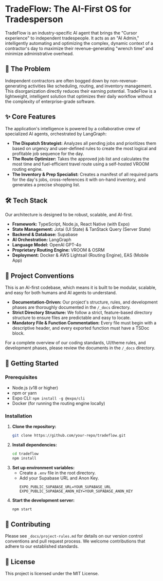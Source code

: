 # TradeFlow: The AI-First OS for Tradesperson

TradeFlow is an industry-specific AI agent that brings the "Cursor experience" to independent tradespeople. It acts as an "AI Admin," intelligently automating and optimizing the complex, dynamic context of a contractor's day to maximize their revenue-generating "wrench time" and minimize administrative overhead.

## 🎯 The Problem
Independent contractors are often bogged down by non-revenue-generating activities like scheduling, routing, and inventory management. This disorganization directly reduces their earning potential. TradeFlow is a lightweight, intelligent solution that optimizes their daily workflow without the complexity of enterprise-grade software.

## ✨ Core Features
The application's intelligence is powered by a collaborative crew of specialized AI agents, orchestrated by LangGraph:

-   **The Dispatch Strategist:** Analyzes all pending jobs and prioritizes them based on urgency and user-defined rules to create the most logical and profitable job sequence for the day.
-   **The Route Optimizer:** Takes the approved job list and calculates the most time and fuel-efficient travel route using a self-hosted VROOM routing engine.
-   **The Inventory & Prep Specialist:** Creates a manifest of all required parts for the day's jobs, cross-references it with on-hand inventory, and generates a precise shopping list.

## 🛠️ Tech Stack
Our architecture is designed to be robust, scalable, and AI-first.

- **Framework:** TypeScript, Node.js, React Native (with Expo)
- **State Management:** Jotai (UI State) & TanStack Query (Server State)
- **Backend & Database:** Supabase
- **AI Orchestration:** LangGraph
- **Language Model:** OpenAI GPT-4o
- **Proprietary Routing Engine:** VROOM & OSRM
- **Deployment:** Docker & AWS Lightsail (Routing Engine), EAS (Mobile App)

## 📜 Project Conventions
This is an AI-first codebase, which means it is built to be modular, scalable, and easy for both humans and AI agents to understand.

- **Documentation-Driven:** Our project's structure, rules, and development phases are thoroughly documented in the `/_docs` directory.
- **Strict Directory Structure:** We follow a strict, feature-based directory structure to ensure files are predictable and easy to locate.
- **Mandatory File & Function Commentation:** Every file must begin with a descriptive header, and every exported function must have a TSDoc block.

For a complete overview of our coding standards, UI/theme rules, and development phases, please review the documents in the `/_docs` directory.

## 🚀 Getting Started

### Prerequisites
- Node.js (v18 or higher)
- npm or yarn
- Expo CLI: `npm install -g @expo/cli`
- Docker (for running the routing engine locally)

### Installation

1.  **Clone the repository:**
    ```bash
    git clone https://github.com/your-repo/tradeflow.git
    ```
2.  **Install dependencies:**
    ```bash
    cd tradeflow
    npm install
    ```
3.  **Set up environment variables:**
    -   Create a `.env` file in the root directory.
    -   Add your Supabase URL and Anon Key.
        ```
        EXPO_PUBLIC_SUPABASE_URL=YOUR_SUPABASE_URL
        EXPO_PUBLIC_SUPABASE_ANON_KEY=YOUR_SUPABASE_ANON_KEY
        ```
4.  **Start the development server:**
    ```bash
    npm start
    ```

## 🤝 Contributing
Please see `_docs/project-rules.md` for details on our version control conventions and pull request process. We welcome contributions that adhere to our established standards.

## 📄 License
This project is licensed under the MIT License. 